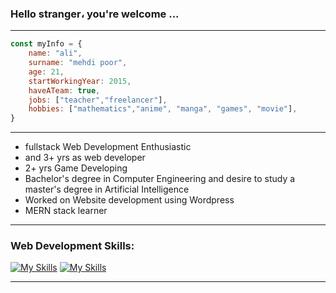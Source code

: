 ### Hello stranger، you're welcome ...
_________________________________________________________________________________________________________________________________________________________________________

```javascript
const myInfo = {
    name: "ali",
    surname: "mehdi poor",
    age: 21,
    startWorkingYear: 2015,
    haveATeam: true,
    jobs: ["teacher","freelancer"],
    hobbies: ["mathematics","anime", "manga", "games", "movie"],
}
```

_________________________________________________________________________________________________________________________________________________________________________

- fullstack Web Development Enthusiastic
- and 3+ yrs as web developer
- 2+ yrs Game Developing
- Bachelor's degree in Computer Engineering and desire to study a master's degree in Artificial Intelligence
- Worked on Website development using Wordpress
- MERN stack learner
_________________________________________________________________________________________________________________________________________________________________________

### Web Development Skills:

[![My Skills](https://skillicons.dev/icons?i=js,php,bootstrap,tailwind,react,nextjs,mysql&theme=light)](https://github.com/wolferina)
[![My Skills](https://skillicons.dev/icons?i=wordpress,nodejs,express,mongodb&theme=light)](https://github.com/wolferina)


_________________________________________________________________________________________________________________________________________________________________________


